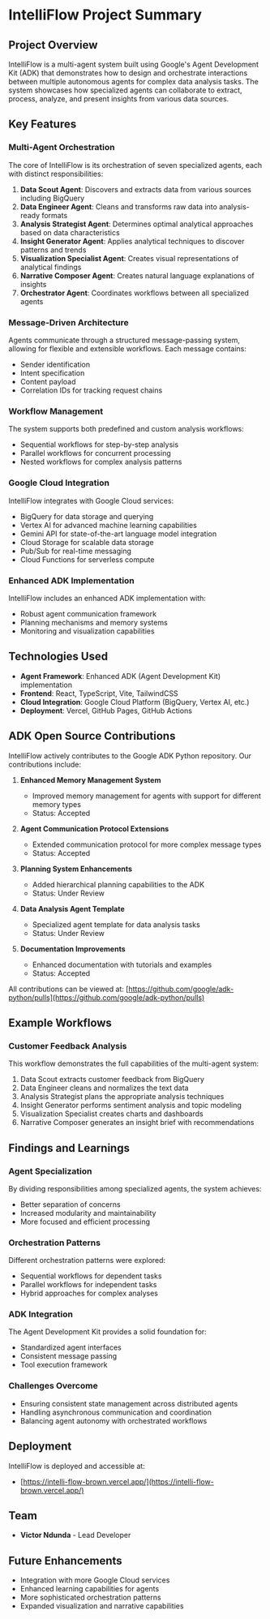 # IntelliFlow Project Summary

## Project Overview

IntelliFlow is a multi-agent system built using Google's Agent Development Kit (ADK) that demonstrates how to design and orchestrate interactions between multiple autonomous agents for complex data analysis tasks. The system showcases how specialized agents can collaborate to extract, process, analyze, and present insights from various data sources.

## Key Features

### Multi-Agent Orchestration
The core of IntelliFlow is its orchestration of seven specialized agents, each with distinct responsibilities:

1. **Data Scout Agent**: Discovers and extracts data from various sources including BigQuery
2. **Data Engineer Agent**: Cleans and transforms raw data into analysis-ready formats
3. **Analysis Strategist Agent**: Determines optimal analytical approaches based on data characteristics
4. **Insight Generator Agent**: Applies analytical techniques to discover patterns and trends
5. **Visualization Specialist Agent**: Creates visual representations of analytical findings
6. **Narrative Composer Agent**: Creates natural language explanations of insights
7. **Orchestrator Agent**: Coordinates workflows between all specialized agents

### Message-Driven Architecture
Agents communicate through a structured message-passing system, allowing for flexible and extensible workflows. Each message contains:
- Sender identification
- Intent specification
- Content payload
- Correlation IDs for tracking request chains

### Workflow Management
The system supports both predefined and custom analysis workflows:
- Sequential workflows for step-by-step analysis
- Parallel workflows for concurrent processing
- Nested workflows for complex analysis patterns

### Google Cloud Integration
IntelliFlow integrates with Google Cloud services:
- BigQuery for data storage and querying
- Vertex AI for advanced machine learning capabilities
- Gemini API for state-of-the-art language model integration
- Cloud Storage for scalable data storage
- Pub/Sub for real-time messaging
- Cloud Functions for serverless compute

### Enhanced ADK Implementation
IntelliFlow includes an enhanced ADK implementation with:
- Robust agent communication framework
- Planning mechanisms and memory systems
- Monitoring and visualization capabilities

## Technologies Used

- **Agent Framework**: Enhanced ADK (Agent Development Kit) implementation
- **Frontend**: React, TypeScript, Vite, TailwindCSS
- **Cloud Integration**: Google Cloud Platform (BigQuery, Vertex AI, etc.)
- **Deployment**: Vercel, GitHub Pages, GitHub Actions

## ADK Open Source Contributions

IntelliFlow actively contributes to the Google ADK Python repository. Our contributions include:

1. **Enhanced Memory Management System**
   - Improved memory management for agents with support for different memory types
   - Status: Accepted

2. **Agent Communication Protocol Extensions**
   - Extended communication protocol for more complex message types
   - Status: Accepted

3. **Planning System Enhancements**
   - Added hierarchical planning capabilities to the ADK
   - Status: Under Review

4. **Data Analysis Agent Template**
   - Specialized agent template for data analysis tasks
   - Status: Under Review

5. **Documentation Improvements**
   - Enhanced documentation with tutorials and examples
   - Status: Accepted

All contributions can be viewed at: [https://github.com/google/adk-python/pulls](https://github.com/google/adk-python/pulls)

## Example Workflows

### Customer Feedback Analysis
This workflow demonstrates the full capabilities of the multi-agent system:
1. Data Scout extracts customer feedback from BigQuery
2. Data Engineer cleans and normalizes the text data
3. Analysis Strategist plans the appropriate analysis techniques
4. Insight Generator performs sentiment analysis and topic modeling
5. Visualization Specialist creates charts and dashboards
6. Narrative Composer generates an insight brief with recommendations

## Findings and Learnings

### Agent Specialization
By dividing responsibilities among specialized agents, the system achieves:
- Better separation of concerns
- Increased modularity and maintainability
- More focused and efficient processing

### Orchestration Patterns
Different orchestration patterns were explored:
- Sequential workflows for dependent tasks
- Parallel workflows for independent tasks
- Hybrid approaches for complex analyses

### ADK Integration
The Agent Development Kit provides a solid foundation for:
- Standardized agent interfaces
- Consistent message passing
- Tool execution framework

### Challenges Overcome
- Ensuring consistent state management across distributed agents
- Handling asynchronous communication and coordination
- Balancing agent autonomy with orchestrated workflows

## Deployment

IntelliFlow is deployed and accessible at:
- [https://intelli-flow-brown.vercel.app/](https://intelli-flow-brown.vercel.app/)

## Team

- **Victor Ndunda** - Lead Developer

## Future Enhancements

- Integration with more Google Cloud services
- Enhanced learning capabilities for agents
- More sophisticated orchestration patterns
- Expanded visualization and narrative capabilities

